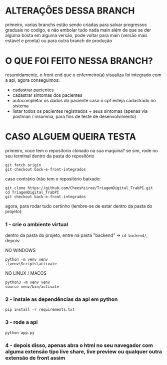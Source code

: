 # ALTERAÇÕES DESSA BRANCH

primeiro, varias branchs estão sendo criadas para salvar progressos graduais no codigo, e não embolar tudo nada main
além de que se der alguma bosta em alguma versão, pode voltar para main (versão mais estável e pronta) ou para outra branch de produção

# O QUE FOI FEITO NESSA BRANCH?

resumidamente, o front end que o enfermeiro(a) visualiza foi integrado com a api, agora conseguimos:

-   cadastrar pacientes
-   cadastrar sintomas dos pacientes
-   autocompletar os dados do paciente caso o cpf esteja cadastrado no sistema
-   listar todos os pacientes registrados + seus sintomas (apenas via postman / insomnia, para fins de teste de desenvolvimento)

# CASO ALGUEM QUEIRA TESTA

primeiro, voce tem o repositorio clonado na sua maquina? se sim, rode no seu terminal dentro da pasta do repositório
```
git fetch origin
git checkout back-e-front-integrados
```

caso contrário (não tem o repositório baixado: 
```
git clone https://github.com/Cheeshiiree/TriagemDigital_TrabPI.git
cd TriagemDigital_TrabPI
git checkout back-e-front-integrados
```

agora, para rodar tudo certinho (lembre-se de estar dentro da pasta do projeto):

### 1 - crie o ambiente virtual
dentro da pasta do projeto, entre na pasta "backend" -> `cd backend/`, depois:

NO WINDOWS
```
python -m venv venv
.\venv\Scripts\activate
```

NO LINUX / MACOS
```
python3 -m venv venv
source venv/bin/activate
```

### 2 - instale as dependências da api em python
```
pip install -r requirements.txt
```

### 3 - rode a api
```
python app.py
```

### 4 - depois disso, apenas abra o html no seu navegador com alguma extensão tipo live share, live preview ou qualquer outra extensão de front assim
